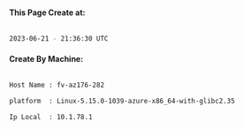 
   
#### This Page Create at:

```bash

2023-06-21 - 21:36:30 UTC

```

#### Create By Machine:

```bash

Host Name : fv-az176-282

platform  : Linux-5.15.0-1039-azure-x86_64-with-glibc2.35

Ip Local  : 10.1.78.1

```

